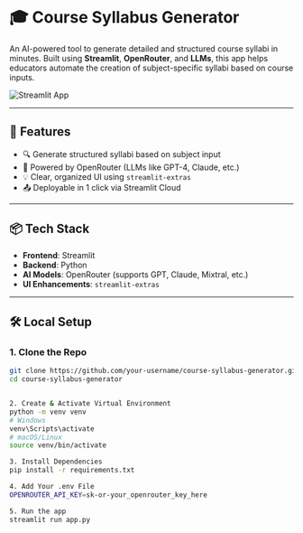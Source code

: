 # 🎓 Course Syllabus Generator

An AI-powered tool to generate detailed and structured course syllabi in minutes. Built using **Streamlit**, **OpenRouter**, and **LLMs**, this app helps educators automate the creation of subject-specific syllabi based on course inputs.

![Streamlit App ](https://course-syllabus-generator-4zy84q3degmpah6dwiqrgv.streamlit.app/#step-by-step-guide)

---

## 🚀 Features

- 🔍 Generate structured syllabi based on subject input
- 🧠 Powered by OpenRouter (LLMs like GPT-4, Claude, etc.)
- 💡 Clear, organized UI using `streamlit-extras`
- 📤 Deployable in 1 click via Streamlit Cloud

---

## 📦 Tech Stack

- **Frontend**: Streamlit
- **Backend**: Python
- **AI Models**: OpenRouter (supports GPT, Claude, Mixtral, etc.)
- **UI Enhancements**: `streamlit-extras`

---

## 🛠️ Local Setup

### 1. Clone the Repo

```bash
git clone https://github.com/your-username/course-syllabus-generator.git
cd course-syllabus-generator


2. Create & Activate Virtual Environment
python -m venv venv
# Windows
venv\Scripts\activate
# macOS/Linux
source venv/bin/activate

3. Install Dependencies
pip install -r requirements.txt

4. Add Your .env File
OPENROUTER_API_KEY=sk-or-your_openrouter_key_here

5. Run the app
streamlit run app.py
